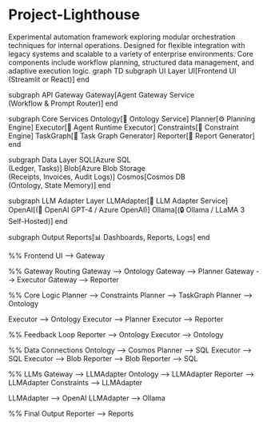 # Project-Lighthouse
Experimental automation framework exploring modular orchestration techniques for internal operations. Designed for flexible integration with legacy systems and scalable to a variety of enterprise environments. Core components include workflow planning, structured data management, and adaptive execution logic.
graph TD
  subgraph UI Layer
    UI[Frontend UI<br/>(Streamlit or React)]
  end

  subgraph API Gateway
    Gateway[Agent Gateway Service<br/>(Workflow & Prompt Router)]
  end

  subgraph Core Services
    Ontology[🧬 Ontology Service]
    Planner[⚙️ Planning Engine]
    Executor[🔁 Agent Runtime Executor]
    Constraints[📜 Constraint Engine]
    TaskGraph[🧮 Task Graph Generator]
    Reporter[📄 Report Generator]
  end

  subgraph Data Layer
    SQL[Azure SQL<br/>(Ledger, Tasks)]
    Blob[Azure Blob Storage<br/>(Receipts, Invoices, Audit Logs)]
    Cosmos[Cosmos DB<br/>(Ontology, State Memory)]
  end

  subgraph LLM Adapter Layer
    LLMAdapter[🧠 LLM Adapter Service]
    OpenAI[(🔗 OpenAI GPT-4 / Azure OpenAI)]
    Ollama[(🔒 Ollama / LLaMA 3 Self-Hosted)]
  end

  subgraph Output
    Reports[📊 Dashboards, Reports, Logs]
  end

  %% Frontend
  UI --> Gateway

  %% Gateway Routing
  Gateway --> Ontology
  Gateway --> Planner
  Gateway --> Executor
  Gateway --> Reporter

  %% Core Logic
  Planner --> Constraints
  Planner --> TaskGraph
  Planner --> Ontology

  Executor --> Ontology
  Executor --> Planner
  Executor --> Reporter

  %% Feedback Loop
  Reporter --> Ontology
  Executor --> Ontology

  %% Data Connections
  Ontology --> Cosmos
  Planner --> SQL
  Executor --> SQL
  Executor --> Blob
  Reporter --> Blob
  Reporter --> SQL

  %% LLMs
  Gateway --> LLMAdapter
  Ontology --> LLMAdapter
  Reporter --> LLMAdapter
  Constraints --> LLMAdapter

  LLMAdapter --> OpenAI
  LLMAdapter --> Ollama

  %% Final Output
  Reporter --> Reports
